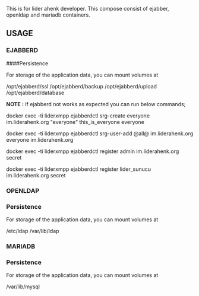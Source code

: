 This is for lider ahenk developer. This compose consist of ejabber, openldap and mariadb containers. 

## USAGE

### EJABBERD

####Persistence

For storage of the application data, you can mount volumes at

/opt/ejabberd/ssl
/opt/ejabberd/backup
/opt/ejabberd/upload
/opt/ejabberd/database


**NOTE :** If ejabberd not works as expected you can run below commands; 

docker exec -ti liderxmpp ejabberdctl srg-create everyone im.liderahenk.org "everyone" this_is_everyone everyone

docker exec -ti liderxmpp ejabberdctl srg-user-add @all@ im.liderahenk.org everyone im.liderahenk.org

docker exec -ti liderxmpp ejabberdctl register admin im.liderahenk.org secret

docker exec -ti liderxmpp ejabberdctl register lider_sunucu im.liderahenk.org secret


### OPENLDAP

### Persistence

For storage of the application data, you can mount volumes at

/etc/ldap
/var/lib/ldap



### MARIADB

### Persistence

For storage of the application data, you can mount volumes at

/var/lib/mysql







